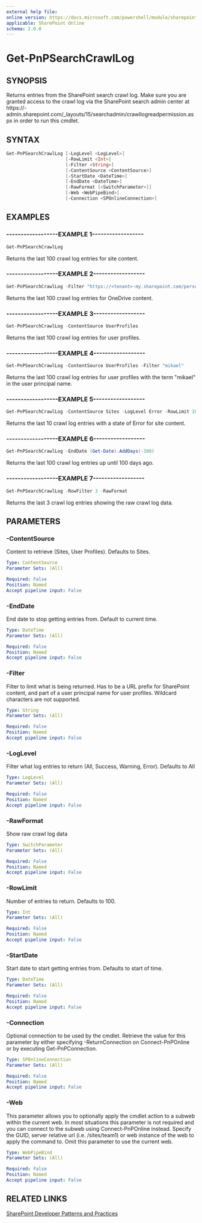 ```yaml
---
external help file:
online version: https://docs.microsoft.com/powershell/module/sharepoint-pnp/get-pnpsearchcrawllog
applicable: SharePoint Online
schema: 2.0.0
---
```

# Get-PnPSearchCrawlLog

## SYNOPSIS
Returns entries from the SharePoint search crawl log. Make sure you are granted access to the crawl log via the SharePoint search admin center at https://<tenant>-admin.sharepoint.com/_layouts/15/searchadmin/crawllogreadpermission.aspx in order to run this cmdlet.

## SYNTAX 

```powershell
Get-PnPSearchCrawlLog [-LogLevel <LogLevel>]
                      [-RowLimit <Int>]
                      [-Filter <String>]
                      [-ContentSource <ContentSource>]
                      [-StartDate <DateTime>]
                      [-EndDate <DateTime>]
                      [-RawFormat [<SwitchParameter>]]
                      [-Web <WebPipeBind>]
                      [-Connection <SPOnlineConnection>]
```

## EXAMPLES

### ------------------EXAMPLE 1------------------
```powershell
Get-PnPSearchCrawlLog
```

Returns the last 100 crawl log entries for site content.

### ------------------EXAMPLE 2------------------
```powershell
Get-PnPSearchCrawlLog -Filter "https://<tenant>-my.sharepoint.com/personal"
```

Returns the last 100 crawl log entries for OneDrive content.

### ------------------EXAMPLE 3------------------
```powershell
Get-PnPSearchCrawlLog -ContentSource UserProfiles 
```

Returns the last 100 crawl log entries for user profiles.

### ------------------EXAMPLE 4------------------
```powershell
Get-PnPSearchCrawlLog -ContentSource UserProfiles -Filter "mikael"
```

Returns the last 100 crawl log entries for user profiles with the term "mikael" in the user principal name.

### ------------------EXAMPLE 5------------------
```powershell
Get-PnPSearchCrawlLog -ContentSource Sites -LogLevel Error -RowLimit 10
```

Returns the last 10 crawl log entries with a state of Error for site content.

### ------------------EXAMPLE 6------------------
```powershell
Get-PnPSearchCrawlLog -EndDate (Get-Date).AddDays(-100)
```

Returns the last 100 crawl log entries up until 100 days ago.

### ------------------EXAMPLE 7------------------
```powershell
Get-PnPSearchCrawlLog -RowFilter 3 -RawFormat
```

Returns the last 3 crawl log entries showing the raw crawl log data.

## PARAMETERS

### -ContentSource
Content to retrieve (Sites, User Profiles). Defaults to Sites.

```yaml
Type: ContentSource
Parameter Sets: (All)

Required: False
Position: Named
Accept pipeline input: False
```

### -EndDate
End date to stop getting entries from. Default to current time.

```yaml
Type: DateTime
Parameter Sets: (All)

Required: False
Position: Named
Accept pipeline input: False
```

### -Filter
Filter to limit what is being returned. Has to be a URL prefix for SharePoint content, and part of a user principal name for user profiles. Wildcard characters are not supported.

```yaml
Type: String
Parameter Sets: (All)

Required: False
Position: Named
Accept pipeline input: False
```

### -LogLevel
Filter what log entries to return (All, Success, Warning, Error). Defaults to All

```yaml
Type: LogLevel
Parameter Sets: (All)

Required: False
Position: Named
Accept pipeline input: False
```

### -RawFormat
Show raw crawl log data

```yaml
Type: SwitchParameter
Parameter Sets: (All)

Required: False
Position: Named
Accept pipeline input: False
```

### -RowLimit
Number of entries to return. Defaults to 100.

```yaml
Type: Int
Parameter Sets: (All)

Required: False
Position: Named
Accept pipeline input: False
```

### -StartDate
Start date to start getting entries from. Defaults to start of time.

```yaml
Type: DateTime
Parameter Sets: (All)

Required: False
Position: Named
Accept pipeline input: False
```

### -Connection
Optional connection to be used by the cmdlet. Retrieve the value for this parameter by either specifying -ReturnConnection on Connect-PnPOnline or by executing Get-PnPConnection.

```yaml
Type: SPOnlineConnection
Parameter Sets: (All)

Required: False
Position: Named
Accept pipeline input: False
```

### -Web
This parameter allows you to optionally apply the cmdlet action to a subweb within the current web. In most situations this parameter is not required and you can connect to the subweb using Connect-PnPOnline instead. Specify the GUID, server relative url (i.e. /sites/team1) or web instance of the web to apply the command to. Omit this parameter to use the current web.

```yaml
Type: WebPipeBind
Parameter Sets: (All)

Required: False
Position: Named
Accept pipeline input: False
```

## RELATED LINKS

[SharePoint Developer Patterns and Practices](https://aka.ms/sppnp)